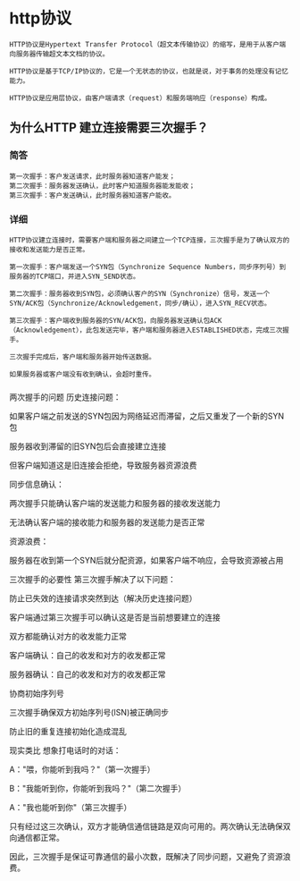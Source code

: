 # http协议

```
HTTP协议是Hypertext Transfer Protocol（超文本传输协议）的缩写，是用于从客户端向服务器传输超文本文档的协议。

HTTP协议是基于TCP/IP协议的，它是一个无状态的协议，也就是说，对于事务的处理没有记忆能力。

HTTP协议是应用层协议，由客户端请求（request）和服务端响应（response）构成。
```

## 为什么HTTP 建立连接需要三次握手？

### 简答
```
第一次握手：客户发送请求，此时服务器知道客户能发；
第二次握手：服务器发送确认，此时客户知道服务器能发能收；
第三次握手：客户发送确认，此时服务器知道客户能收。
```

### 详细
```
HTTP协议建立连接时，需要客户端和服务器之间建立一个TCP连接，三次握手是为了确认双方的接收和发送能力是否正常。

第一次握手：客户端发送一个SYN包（Synchronize Sequence Numbers，同步序列号）到服务器的TCP端口，并进入SYN_SEND状态。

第二次握手：服务器收到SYN包，必须确认客户的SYN（Synchronize）信号，发送一个SYN/ACK包（Synchronize/Acknowledgement，同步/确认），进入SYN_RECV状态。

第三次握手：客户端收到服务器的SYN/ACK包，向服务器发送确认包ACK（Acknowledgement），此包发送完毕，客户端和服务器进入ESTABLISHED状态，完成三次握手。

三次握手完成后，客户端和服务器开始传送数据。

如果服务器或客户端没有收到确认，会超时重传。
```

###
两次握手的问题
历史连接问题：

如果客户端之前发送的SYN包因为网络延迟而滞留，之后又重发了一个新的SYN包

服务器收到滞留的旧SYN包后会直接建立连接

但客户端知道这是旧连接会拒绝，导致服务器资源浪费

同步信息确认：

两次握手只能确认客户端的发送能力和服务器的接收发送能力

无法确认客户端的接收能力和服务器的发送能力是否正常

资源浪费：

服务器在收到第一个SYN后就分配资源，如果客户端不响应，会导致资源被占用

三次握手的必要性
第三次握手解决了以下问题：

防止已失效的连接请求突然到达（解决历史连接问题）

客户端通过第三次握手可以确认这是否是当前想要建立的连接

双方都能确认对方的收发能力正常

客户端确认：自己的收发和对方的收发都正常

服务器确认：自己的收发和对方的收发都正常

协商初始序列号

三次握手确保双方初始序列号(ISN)被正确同步

防止旧的重复连接初始化造成混乱

现实类比
想象打电话时的对话：

A："喂，你能听到我吗？"（第一次握手）

B："我能听到你，你能听到我吗？"（第二次握手）

A："我也能听到你"（第三次握手）

只有经过这三次确认，双方才能确信通信链路是双向可用的。两次确认无法确保双向通信都正常。

因此，三次握手是保证可靠通信的最小次数，既解决了同步问题，又避免了资源浪费。
